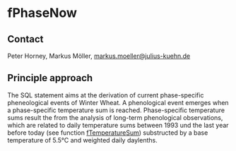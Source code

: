 # fPhaseNow

## Contact
Peter Horney, Markus Möller, markus.moeller@julius-kuehn.de

## Principle approach
The SQL statement aims at the derivation of current phase-specific pheneological events of Winter Wheat. A phenological event emerges when a phase-specific temperature sum is reached. Phase-specific temperature sums result the from the analysis of long-term phenological observations, which are related to daily temperature sums between 1993 und the last year before today (see  function [fTemperatureSum](https://github.com/EMRAgit/fTemperatureSum)) substructed by a base temperature of 5.5°C and weighted daily daylenths.

